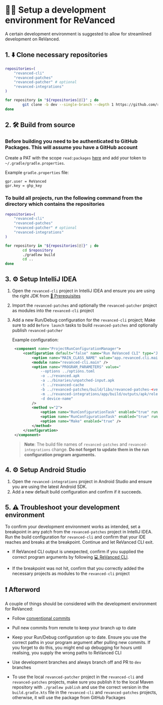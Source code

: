 # 👨‍💻 Setup a development environment for ReVanced

A certain development environment is suggested to allow for streamlined development on ReVanced.

## 1. ⬇️ Clone necessary repositories

```bash
repositories=(
    "revanced-cli"
    "revanced-patches"
    "revanced-patcher" # optional
    "revanced-integrations"
)

for repository in "${repositories[@]}" ; do
        git clone -b dev --single-branch --depth 1 https://github.com/revanced/$repository
done
```

## 2. 🛠️ Build from source

### Before building you need to be authenticated to GitHub Packages. This will assume you have a GitHub account

Create a PAT with the scope `read:packages` [here](https://github.com/settings/tokens/new?scopes=read:packages&description=ReVanced) and add your token to `~/.gradle/gradle.properties`.

Example `gradle.properties` file:

```properties
gpr.user = ReVanced
gpr.key = ghp_key
```

### To build all projects, run the following command from the directory which contains the repositories

```bash
repositories=(
    "revanced-cli"
    "revanced-patches"
    "revanced-patcher" # optional
    "revanced-integrations"
)

for repository in "${repositories[@]}" ; do
        cd $repository
        ./gradlew build
        cd ..
done
```

## 3. ⚙️ Setup IntelliJ IDEA

1. Open the `revanced-cli` project in IntelliJ IDEA and ensure you are using the right JDK from [💼 Prerequisites](0_prerequisites.md)
2. Import the `revanced-patches` and optionally the `revanced-patcher` project as modules into the `revanced-cli` project
3. Add a new Run/Debug configuration for the `revanced-cli` project; Make sure to add `Before launch` tasks to build `revanced-patches` and optionally publish `revanced-patcher`

   Example configuration:

   ```xml
    <component name="ProjectRunConfigurationManager">
        <configuration default="false" name="Run ReVanced CLI" type="JetRunConfigurationType">
            <option name="MAIN_CLASS_NAME" value="app.revanced.cli.main.MainKt" />
            <module name="revanced-cli.main" />
            <option name="PROGRAM_PARAMETERS" value="
                --options ../options.toml
                -o ../revanced.apk
                -a ../binaries/unpatched-input.apk
                -t ../revanced-cache
                -b ../revanced-patches/build/libs/revanced-patches-<version>.jar
                -m ../revanced-integrations/app/build/outputs/apk/release/revanced-integrations-<version>.apk
                -d device-name"
            />
            <method v="2">
                <option name="RunConfigurationTask" enabled="true" run_configuration_name="revanced-patcher [publish]" run_configuration_type="GradleRunConfiguration" />
                <option name="RunConfigurationTask" enabled="true" run_configuration_name="revanced-patches [build]" run_configuration_type="GradleRunConfiguration" />
                <option name="Make" enabled="true" />
            </method>
        </configuration>
    </component>
   ```

   > **Note**: The build file names of `revanced-patches` and `revanced-integrations` change. **Do not forget to update them in the run configuration program arguments.**

## 4. ⚙️ Setup Android Studio

1. Open the `revanced-integrations` project in Android Studio and ensure you are using the latest Android SDK.
2. Add a new default build configuration and confirm if it succeeds.

## 5. ⚠️ Troubleshoot your development environment

To confirm your development environment works as intended, set a breakpoint in any patch from the `revanced-patches` project in IntelliJ IDEA. Run the build configuration for `revanced-cli` and confirm that your IDE reaches and breaks at the breakpoint. Continue and let ReVanced CLI exit.

- If ReVanced CLI output is unexpected, confirm if you supplied the correct program arguments by following [💻 ReVanced CLI](/docs/category/revanced-cli).

- If the breakpoint was not hit, confirm that you correctly added the necessary projects as modules to the `revanced-cli` project

## ❗ Afterword

A couple of things should be considered with the development environment for ReVanced:

- Follow [conventional commits](https://www.conventionalcommits.org/en/v1.0.0/)

- Pull new commits from remote to keep your branch up to date

- Keep your Run/Debug configuration up to date. Ensure you use the correct paths in your program argument after pulling new commits. If you forget to do this, you might end up debugging for hours until realising, you supply the wrong paths to ReVanced CLI

- Use development branches and always branch off and PR to `dev` branches

- To use the local `revanced-patcher` project in the `revanced-cli` and `revanced-patches` projects, make sure you publish it to the local Maven repository with `./gradlew publish` and use the correct version in the `build.gradle.kts` file in the `revanced-cli` and `revanced-patches` projects, otherwise, it will use the package from GitHub Packages

